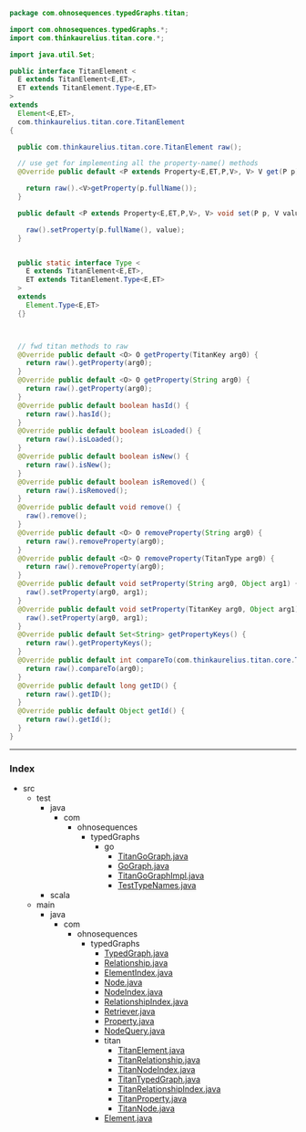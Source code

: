 
```java
package com.ohnosequences.typedGraphs.titan;

import com.ohnosequences.typedGraphs.*;
import com.thinkaurelius.titan.core.*;

import java.util.Set;

public interface TitanElement <
  E extends TitanElement<E,ET>, 
  ET extends TitanElement.Type<E,ET>
>
extends
  Element<E,ET>,
  com.thinkaurelius.titan.core.TitanElement  
{

  public com.thinkaurelius.titan.core.TitanElement raw();

  // use get for implementing all the property-name() methods
  @Override public default <P extends Property<E,ET,P,V>, V> V get(P p) {

    return raw().<V>getProperty(p.fullName());
  }

  public default <P extends Property<E,ET,P,V>, V> void set(P p, V value) {

    raw().setProperty(p.fullName(), value);
  }


  public static interface Type <
    E extends TitanElement<E,ET>,
    ET extends TitanElement.Type<E,ET>
  >
  extends
    Element.Type<E,ET> 
  {}



  // fwd titan methods to raw
  @Override public default <O> O getProperty(TitanKey arg0) { 
    return raw().getProperty(arg0); 
  }
  @Override public default <O> O getProperty(String arg0) { 
    return raw().getProperty(arg0); 
  }
  @Override public default boolean hasId() {  
    return raw().hasId(); 
  }
  @Override public default boolean isLoaded() {   
    return raw().isLoaded();  
  }
  @Override public default boolean isNew() {    
    return raw().isNew(); 
  }
  @Override public default boolean isRemoved() {  
    return raw().isRemoved(); 
  }
  @Override public default void remove() {  
    raw().remove(); 
  }
  @Override public default <O> O removeProperty(String arg0) {  
    return raw().removeProperty(arg0);  
  }
  @Override public default <O> O removeProperty(TitanType arg0) { 
    return raw().removeProperty(arg0);
  }
  @Override public default void setProperty(String arg0, Object arg1) {   
    raw().setProperty(arg0, arg1);  
  }
  @Override public default void setProperty(TitanKey arg0, Object arg1) { 
    raw().setProperty(arg0, arg1);  
  }
  @Override public default Set<String> getPropertyKeys() {    
    return raw().getPropertyKeys(); 
  }
  @Override public default int compareTo(com.thinkaurelius.titan.core.TitanElement arg0) {  
    return raw().compareTo(arg0); 
  }
  @Override public default long getID() { 
    return raw().getID(); 
  }
  @Override public default Object getId() { 
    return raw().getId();
  }
}
```


------

### Index

+ src
  + test
    + java
      + com
        + ohnosequences
          + typedGraphs
            + go
              + [TitanGoGraph.java][test/java/com/ohnosequences/typedGraphs/go/TitanGoGraph.java]
              + [GoGraph.java][test/java/com/ohnosequences/typedGraphs/go/GoGraph.java]
              + [TitanGoGraphImpl.java][test/java/com/ohnosequences/typedGraphs/go/TitanGoGraphImpl.java]
              + [TestTypeNames.java][test/java/com/ohnosequences/typedGraphs/go/TestTypeNames.java]
    + scala
  + main
    + java
      + com
        + ohnosequences
          + typedGraphs
            + [TypedGraph.java][main/java/com/ohnosequences/typedGraphs/TypedGraph.java]
            + [Relationship.java][main/java/com/ohnosequences/typedGraphs/Relationship.java]
            + [ElementIndex.java][main/java/com/ohnosequences/typedGraphs/ElementIndex.java]
            + [Node.java][main/java/com/ohnosequences/typedGraphs/Node.java]
            + [NodeIndex.java][main/java/com/ohnosequences/typedGraphs/NodeIndex.java]
            + [RelationshipIndex.java][main/java/com/ohnosequences/typedGraphs/RelationshipIndex.java]
            + [Retriever.java][main/java/com/ohnosequences/typedGraphs/Retriever.java]
            + [Property.java][main/java/com/ohnosequences/typedGraphs/Property.java]
            + [NodeQuery.java][main/java/com/ohnosequences/typedGraphs/NodeQuery.java]
            + titan
              + [TitanElement.java][main/java/com/ohnosequences/typedGraphs/titan/TitanElement.java]
              + [TitanRelationship.java][main/java/com/ohnosequences/typedGraphs/titan/TitanRelationship.java]
              + [TitanNodeIndex.java][main/java/com/ohnosequences/typedGraphs/titan/TitanNodeIndex.java]
              + [TitanTypedGraph.java][main/java/com/ohnosequences/typedGraphs/titan/TitanTypedGraph.java]
              + [TitanRelationshipIndex.java][main/java/com/ohnosequences/typedGraphs/titan/TitanRelationshipIndex.java]
              + [TitanProperty.java][main/java/com/ohnosequences/typedGraphs/titan/TitanProperty.java]
              + [TitanNode.java][main/java/com/ohnosequences/typedGraphs/titan/TitanNode.java]
            + [Element.java][main/java/com/ohnosequences/typedGraphs/Element.java]

[test/java/com/ohnosequences/typedGraphs/go/TitanGoGraph.java]: ../../../../../../test/java/com/ohnosequences/typedGraphs/go/TitanGoGraph.java.md
[test/java/com/ohnosequences/typedGraphs/go/GoGraph.java]: ../../../../../../test/java/com/ohnosequences/typedGraphs/go/GoGraph.java.md
[test/java/com/ohnosequences/typedGraphs/go/TitanGoGraphImpl.java]: ../../../../../../test/java/com/ohnosequences/typedGraphs/go/TitanGoGraphImpl.java.md
[test/java/com/ohnosequences/typedGraphs/go/TestTypeNames.java]: ../../../../../../test/java/com/ohnosequences/typedGraphs/go/TestTypeNames.java.md
[main/java/com/ohnosequences/typedGraphs/TypedGraph.java]: ../TypedGraph.java.md
[main/java/com/ohnosequences/typedGraphs/Relationship.java]: ../Relationship.java.md
[main/java/com/ohnosequences/typedGraphs/ElementIndex.java]: ../ElementIndex.java.md
[main/java/com/ohnosequences/typedGraphs/Node.java]: ../Node.java.md
[main/java/com/ohnosequences/typedGraphs/NodeIndex.java]: ../NodeIndex.java.md
[main/java/com/ohnosequences/typedGraphs/RelationshipIndex.java]: ../RelationshipIndex.java.md
[main/java/com/ohnosequences/typedGraphs/Retriever.java]: ../Retriever.java.md
[main/java/com/ohnosequences/typedGraphs/Property.java]: ../Property.java.md
[main/java/com/ohnosequences/typedGraphs/NodeQuery.java]: ../NodeQuery.java.md
[main/java/com/ohnosequences/typedGraphs/titan/TitanElement.java]: TitanElement.java.md
[main/java/com/ohnosequences/typedGraphs/titan/TitanRelationship.java]: TitanRelationship.java.md
[main/java/com/ohnosequences/typedGraphs/titan/TitanNodeIndex.java]: TitanNodeIndex.java.md
[main/java/com/ohnosequences/typedGraphs/titan/TitanTypedGraph.java]: TitanTypedGraph.java.md
[main/java/com/ohnosequences/typedGraphs/titan/TitanRelationshipIndex.java]: TitanRelationshipIndex.java.md
[main/java/com/ohnosequences/typedGraphs/titan/TitanProperty.java]: TitanProperty.java.md
[main/java/com/ohnosequences/typedGraphs/titan/TitanNode.java]: TitanNode.java.md
[main/java/com/ohnosequences/typedGraphs/Element.java]: ../Element.java.md